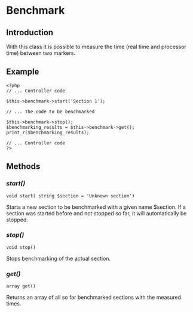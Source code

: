 # Benchmark #



## Introduction ##
With this class it is possible to measure the time (real time and processor time) between two markers.

## Example ##
```
<?php
// ... Controller code
 
$this->benchmark->start('Section 1');
 
// ... The code to be benchmarked
 
$this->benchmark->stop();
$benchmarking_results = $this->benchmark->get();
print_r($benchmarking_results);
 
// ... Controller code
?>
```

## Methods ##

### _start()_ ###
```
void start( string $section = 'Unknown section')
```

Starts a new section to be benchmarked with a given name $section. If a section was started before and not stopped so far, it will automatically be stopped.

### _stop()_ ###
```
void stop()
```
Stops benchmarking of the actual section.

### _get()_ ###
```
array get()
```
Returns an array of all so far benchmarked sections with the measured times.